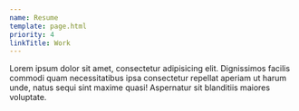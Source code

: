 ```yaml
---
name: Resume
template: page.html
priority: 4
linkTitle: Work
---
```


Lorem ipsum dolor sit amet, consectetur adipisicing elit. Dignissimos facilis commodi quam necessitatibus ipsa consectetur repellat aperiam ut harum unde, natus sequi sint maxime quasi! Aspernatur sit blanditiis maiores voluptate.
